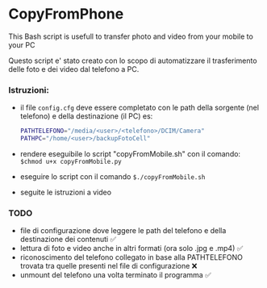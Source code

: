 CopyFromPhone
=============

This Bash script is usefull to transfer photo and video from your mobile to your PC

Questo script e' stato creato con lo scopo di automatizzare il trasferimento delle foto e dei video dal telefono a PC.

### Istruzioni:
- il file ```config.cfg``` deve essere completato con le path della sorgente (nel telefono) e della destinazione (il PC)
  es: 
    ```bash
    PATHTELEFONO="/media/<user>/<telefono>/DCIM/Camera"
    PATHPC="/home/<user>/backupFotoCell"
    ```

- rendere eseguibile lo script "copyFromMobile.sh" con il comando: ```$chmod u+x copyFromMobile.py```

- eseguire lo script con il comando ```$./copyFromMobile.sh```

- seguite le istruzioni a video

### TODO

- file di configurazione dove leggere le path del telefono e della destinazione dei contenuti :white_check_mark:
- lettura di foto e video anche in altri formati (ora solo .jpg e .mp4) :white_check_mark:
- riconoscimento del telefono collegato in base alla PATHTELEFONO trovata tra quelle presenti nel file di configurazione :x:
- unmount del telefono una volta terminato il programma :white_check_mark:

